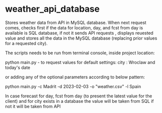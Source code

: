 # weather_api_database
Stores weather data from API in MySQL database. When next request comes, checks first if the data for location, day, and fcst from day is available is SQL database, if not it sends API requests , displays reuested value and stores all the data in the MySQL database (replacing prior values for a requested city).


The scripts needs to be run from terminal console, inside project location:

python main.py - to request values for default settings: city : Wroclaw and today's date

or adding any of the optional parameters according to below pattern:

python main.py -c Madrit -d 2023-02-03 -o "weather.csv" -l Spain

In case forecast for day, fcst from day (to present the latest value for the client) and for city exists in a database the value will be taken from SQL 
if not it will be taken from API
